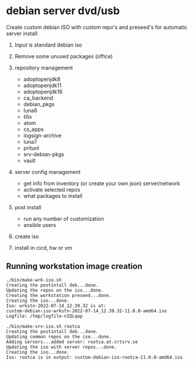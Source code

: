 # debian server dvd/usb

Create custom debian ISO with custom repo's and preseed's for automatic server install.

1. Input is standard debian iso

2. Remove some unused packages (office)

3. repository management

   * adoptopenjdk8
   * adoptopenjdk11
   * adoptopenjdk16
   * ca_backend
   * debian_pkgs
   * luna6
   * tilix
   * atom
   * cs_apps
   * logsign-archive
   * luna7
   * pritunl
   * srv-debian-pkgs
   * vault

4. server config management

   * get info from inventory (or create your own json) server/network
   * activate selected repos
   * what packages to install

5. post install

   * run any number of customization
   * ansible users

6. create iso

7. install in cicd, hw or vm


## Running workstation image creation

```
./bin/make-wrk-iso.sh
Creating the postintall deb...done.
Updating the repos on the iso...done.
Creating the workstation preseed...done.
Creating the iso...done.
Iso: wrkstn-2022-07-14_12.39.32 is at:
custom-debian-iso-wrkstn-2022-07-14_12.39.32-11.0.0-amd64.iso
Logfile: /tmp/logfile-nIQLqap
```

```
./bin/make-srv-iso.sh rootca
Creating the postintall deb...done.
Updating common repos on the iso...done.
Adding servers...added server: rootca.at.crtsrv.se
Updating the iso with server repos...done.
Creating the iso...done.
Iso: rootca is in output: custom-debian-iso-rootca-11.0.0-amd64.iso
```
